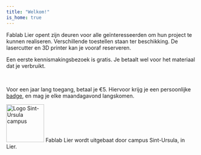 ```yaml
---
title: "Welkom!"
is_home: true
---
```

<div class="narrow">
<p>
Fablab Lier opent zijn deuren voor alle geïnteresseerden om hun project te kunnen realiseren. Verschillende toestellen staan ter beschikking. De lasercutter en 3D printer kan je vooraf reserveren.
</p>
<p>
Een eerste kennismakingsbezoek is gratis. Je betaalt wel voor het materiaal dat je verbruikt.
</p>
</div>

<div class="imgwrapper wide">
	<span class="image hor">
		<img src="/images/fotos/IMG_20181112_162935.jpg" alt ="">
	</span>
	<span class="image ver">
		<img src="/images/fotos/IMG_20181112_180549.jpg" alt ="">
	</span>
	<span class="image hor">
		<img src="/images/uitrusting/ultimaker.jpg" alt ="">
	</span>
	<span class="image hor">
		<img src="/images/uitrusting/lasercutter.jpg" alt ="">
	</span>
	<span class="image hor">
		<img src="/images/fotos/IMG_20181112_162314.jpg" alt ="">
	</span>
</div>


<div class="narrow">
<p>
Voor een jaar lang toegang, betaal je €5. Hiervoor krijg je een persoonlijke <a href="/gebruik/badge">badge</a>, en mag je elke maandagavond langskomen.
</p>
<p>
<img src="/images/SU-logo.png" width="100" class="img-left" alt="Logo Sint-Ursula campus">
Fablab Lier wordt uitgebaat door campus Sint-Ursula, in Lier. 
</p>
</div>


